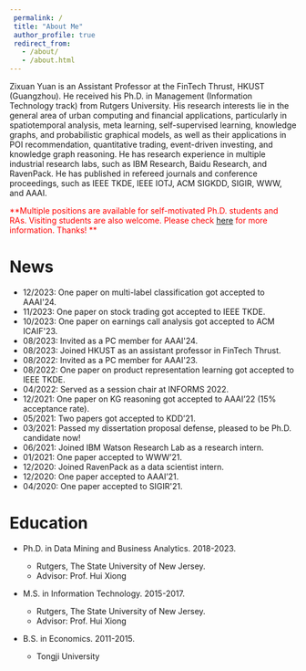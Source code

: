 ```yaml
---
 permalink: /
 title: "About Me"
 author_profile: true
 redirect_from: 
   - /about/
   - /about.html
---
```


Zixuan Yuan is an Assistant Professor at the FinTech Thrust, HKUST (Guangzhou). He received his Ph.D. in Management (Information Technology track) from Rutgers University. His research interests lie in the general area of urban computing and financial applications, particularly in spatiotemporal analysis, meta learning, self-supervised learning, knowledge graphs, and probabilistic graphical models, as well as their applications in POI recommendation, quantitative trading, event-driven investing, and knowledge graph reasoning. He has research experience in multiple industrial research labs, such as IBM Research, Baidu Research, and RavenPack. He has published in refereed journals and conference proceedings, such as IEEE TKDE, IEEE IOTJ, ACM SIGKDD, SIGIR, WWW, and AAAI. 

<span style="color:red">**Multiple positions are available for self-motivated Ph.D. students and RAs. Visiting students are also welcome. Please check [here](https://yuanzx33033.github.io/zixuan/prospective/) for more information. Thanks! **</span>

News
======
* 12/2023: One paper on multi-label classification got accepted to AAAI'24.
* 11/2023: One paper on stock trading got accepted to IEEE TKDE.
* 10/2023: One paper on earnings call analysis got accepted to ACM ICAIF'23.
* 08/2023: Invited as a PC member for AAAI'24.
* 08/2023: Joined HKUST as an assistant professor in FinTech Thrust.</span>
* 08/2022: Invited as a PC member for AAAI'23.
* 08/2022: One paper on product representation learning got accepted to IEEE TKDE.
* 04/2022: Served as a session chair at INFORMS 2022. 
* 12/2021: One paper on KG reasoning got accepted to AAAI’22 (15% acceptance rate). 
* 05/2021: Two papers got accepted to KDD’21. 
* 03/2021: Passed my dissertation proposal defense, pleased to be Ph.D. candidate now! 
* 06/2021: Joined IBM Watson Research Lab as a research intern. 
* 01/2021: One paper accepted to WWW’21. 
* 12/2020: Joined RavenPack as a data scientist intern. 
* 12/2020: One paper accepted to AAAI’21. 
* 04/2020: One paper accepted to SIGIR'21. 


Education 
======
* Ph.D. in Data Mining and Business Analytics. 2018-2023.
  * Rutgers, The State University of New Jersey.
  * Advisor: Prof. Hui Xiong

* M.S. in Information Technology. 2015-2017.
  * Rutgers, The State University of New Jersey.
  * Advisor: Prof. Hui Xiong

* B.S. in Economics. 2011-2015.
  * Tongji University
